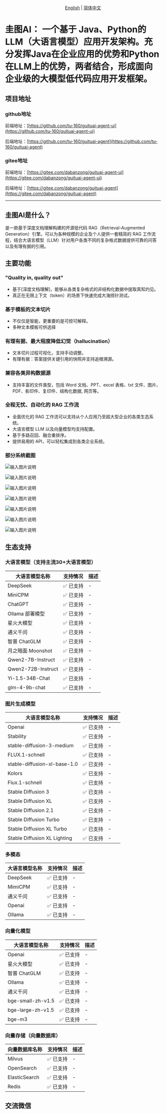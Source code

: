 <p align="center">
  <a href="./README.md">English</a> |
  <a href="./README_zh.md">简体中文</a> 
</p>



# 圭图AI： 一个基于 Java、Python的 LLM（大语言模型）应用开发架构。充分发挥Java在企业应用的优势和Python在LLM上的优势，两者结合，形成面向企业级的大模型低代码应用开发框架。

## 项目地址

### github地址

前端地址：[https://github.com/tu-160/guituai-agent-ui](https://github.com/tu-160/guituai-agent-ui)

后端地址：[https://github.com/tu-160/guituai-agent](https://github.com/tu-160/guituai-agent)

### gitee地址

前端地址：[https://gitee.com/dabanzong/guituai-agent-ui](https://gitee.com/dabanzong/guituai-agent-ui)

后端地址：[https://gitee.com/dabanzong/guituai-agent](https://gitee.com/dabanzong/guituai-agent)



---

## 圭图AI是什么？

是一款基于深度文档理解构建的开源低代码 RAG（Retrieval-Augmented Generation）引擎。可以为各种规模的企业及个人提供一套精简的 RAG 工作流程，结合大语言模型（LLM）针对用户各类不同的复杂格式数据提供可靠的问答以及有理有据的引用。

## 主要功能

### **"Quality in, quality out"**

- 基于[深度文档理解]，能够从各类复杂格式的非结构化数据中提取真知灼见。
- 真正在无限上下文（token）的场景下快速完成大海捞针测试。

### **基于模板的文本切片**

- 不仅仅是智能，更重要的是可控可解释。
- 多种文本模板可供选择

### **有理有据、最大程度降低幻觉（hallucination）**

- 文本切片过程可视化，支持手动调整。
- 有理有据：答案提供关键引用的快照并支持追根溯源。

### **兼容各类异构数据源**

- 支持丰富的文件类型，包括 Word 文档、PPT、excel 表格、txt 文件、图片、PDF、影印件、复印件、结构化数据, 网页等。

### **全程无忧、自动化的 RAG 工作流**

- 全面优化的 RAG 工作流可以支持从个人应用乃至超大型企业的各类生态系统。
- 大语言模型 LLM 以及向量模型均支持配置。
- 基于多路召回、融合重排序。
- 提供易用的 API，可以轻松集成到各类企业系统。

### **部分系统截图**

![输入图片说明](./docs/20250206203907.png)

![输入图片说明](./docs/20250206203932.png)

![输入图片说明](./docs/20250206204012.png)

![输入图片说明](./docs/20250206204044.png)

![输入图片说明](./docs/20250206204103.png)

![输入图片说明](./docs/20250206204119.png)

![输入图片说明](./docs/20250206204136.png)



## 生态支持

### 大语言模型（支持主流30+大语言模型）


| 大语言模型名称                       | 支持情况   | 描述    |
|-------------------------------|--------|-------|
| DeepSeek                       | ✅ 已支持  | -     |
| MiniCPM                       | ✅ 已支持  | -     |
| ChatGPT                       | ✅ 已支持  | -     |
| Ollama 部署模型                   | ✅ 已支持  | -     |
| 星火大模型                         | ✅ 已支持  | -     |
| 通义千问                          | ✅ 已支持  | -     |
| 智普 ChatGLM                    | ✅ 已支持  | -     |
| 月之暗面 Moonshot                 | ✅ 已支持  | -     |
| Qwen2-7B-Instruct   | ✅ 已支持  | -     |
| Qwen2-72B-Instruct  | ✅ 已支持  | -     |
| Yi-1.5-34B-Chat     | ✅ 已支持  | -     |
| glm-4-9b-chat       | ✅ 已支持  | -     |



### 图片生成模型


| 大语言模型名称                                     | 支持情况   | 描述    |
|---------------------------------------------|--------|-------|
| Openai                                      | ✅ 已支持  | -     |
| Stability                                   | ✅ 已支持  | -     |
| stable-diffusion-3-medium         | ✅ 已支持  | -     |
| FLUX.1-schnell                    | ✅ 已支持  | -     |
| stable-diffusion-xl-base-1.0      | ✅ 已支持  | -     |
| Kolors                            | ✅ 已支持  | -     |
| Flux.1-schnell                | ✅ 已支持  | -     |
| Stable Diffusion 3            | ✅ 已支持  | -     |
| Stable Diffusion XL           | ✅ 已支持  | -     |
| Stable Diffusion 2.1          | ✅ 已支持  | -     |
| Stable Diffusion Turbo        | ✅ 已支持  | -     |
| Stable Diffusion XL Turbo     | ✅ 已支持  | -     |
| Stable Diffusion XL Lighting  | ✅ 已支持  | -     |




### 多模态

| 大语言模型名称                     | 支持情况   | 描述    |
|-----------------------------|--------|-------|
| DeepSeek                      | ✅ 已支持  | -     |
| MimiCPM                      | ✅ 已支持  | -     |
| 通义千问                      | ✅ 已支持  | -     |
| Openai                      | ✅ 已支持  | -     |
| Ollama                      | ✅ 已支持  | -     |


### 向量化模型

| 大语言模型名称                     | 支持情况   | 描述    |
|-----------------------------|--------|-------|
| Openai                      | ✅ 已支持  | -     |
| 星火大模型                       | ✅ 已支持  | -     |
| 智普 ChatGLM                  | ✅ 已支持  | -     |
| Ollama                      | ✅ 已支持  | -     |
| 通义千问                        | ✅ 已支持  | -     |
| bge-small-zh-v1.5 | ✅ 已支持  | -     |
| bge-large-zh-v1.5 | ✅ 已支持  | -     |
| bge-m3            | ✅ 已支持  | -     |


### 向量存储（向量数据库）

| 向量数据库名称       | 支持情况   | 描述 |
|---------------|--------|----|
| Milvus        | ✅ 已支持  | -  |
| OpenSearch    | ✅ 已支持  | -  |
| ElasticSearch | ✅ 已支持  | -  |
| Redis         | ✅ 已支持  | -  |




## 交流微信



